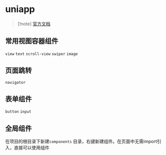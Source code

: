 # uniapp

> [!note] [官方文档](https://uniapp.dcloud.net.cn/component)

## 常用视图容器组件

`view` `text` `scroll-view` `swiper` `image` 

## 页面跳转

`navigator`

## 表单组件

`button` `input`

## 全局组件

在项目的根目录下新建`components` 目录，右键新建组件。在页面中无需import引入，直接可以使用组件
